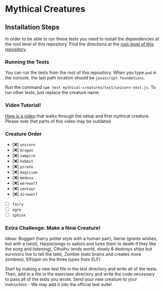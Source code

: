 # Mythical Creatures

## Installation Steps

In order to be able to run these tests you need to install the dependencies at the root level of this repository. Find the directions at the [root-level of this repository](https://github.com/turingschool-examples/javascript-foundations).

### Running the Tests

You can run the tests from the root of this repository. When you type `pwd` in the console, the last path location should be `javascript-foundations`.

Run the command `npm test mythical-creatures/test/unicorn-test.js`. To run other tests, just replace the creature name.

### Video Tutorial!

[Here is a video](https://youtu.be/wfrwMYn2BCg) that walks through the setup and first mythical creature. Please note that parts of this video may be outdated.

### Creature Order

- [:x:] `unicorn`
- [:x:] `dragon`
- [:x:] `vampire`
- [:x:] `hobbit`
- [:x:] `pirate`
- [:x:] `magician`
- [:x:] `medusa`
- [:x:] `werewolf`
- [:x:] `centaur`
- [:x:] `direwolf`
- [ ] `fairy`
- [ ] `ogre`
- [ ] `sphinx`

### Extra Challenge: Make a New Creature!

Ideas: Boggart (harry potter style with a human pair), Genie (grants wishes, but with a twist), Harpie(sings to sailors and lures them to death if they like the song and listening), Cthulhu (ends world, slowly & destroys ships but survivors live to tell the tale), Zombie (eats brains and creates more zombies), Elf(spin on the three types from ELF) 

Start by making a new test file in the test directory and write all of the tests. Then, add in a file in the exercises directory and write the code necessary to pass all of the tests you wrote. Send your new creature to your instructors - We may add it into the official test suite!
